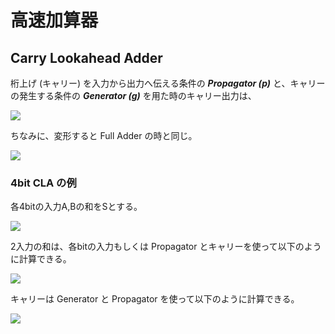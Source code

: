 # 高速加算器

## Carry Lookahead Adder

桁上げ (キャリー) を入力から出力へ伝える条件の ***Propagator (p)*** と、キャリーの発生する条件の ***Generator (g)*** を用た時のキャリー出力は、

<!-- <div align="left"><img src="https://latex.codecogs.com/svg.latex?\\
    g = a\cdot b \\
    p = a\oplus b \\
    c_{out} = g + p\cdot c_{in}" /></div> <!-- --->

<div align="left"><img src="https://latex.codecogs.com/svg.latex?\\%20%20%20%20g%20=%20a\cdot%20b%20\\%20%20%20%20p%20=%20a\oplus%20b%20\\%20%20%20%20c_{out}%20=%20g%20+%20p\cdot%20c_{in}" /></div>

ちなみに、変形すると Full Adder の時と同じ。

<!-- <div align="left"><img src="https://latex.codecogs.com/svg.latex?\\
    = a\cdot b + (a\oplus b)\cdot c_{in} \\
    = a\cdot b + (\overline{a}\cdot b + a\cdot\overline{b})\cdot c_{in}\\
    = a\cdot b + \overline{a}\cdot b\cdot c_{in} + a\cdot\overline{b}\cdot c_{in} + a\cdot b\cdot c_{in}\\
    = a\cdot b + b\cdot c_{in} + a\cdot c_{in}
    "/></div>  <!-- --->

<div align="left"><img src="https://latex.codecogs.com/svg.latex?\\%20%20%20%20=%20a\cdot%20b%20+%20(a\oplus%20b)\cdot%20c_{in}%20\\%20%20%20%20=%20a\cdot%20b%20+%20(\overline{a}\cdot%20b%20+%20a\cdot\overline{b})\cdot%20c_{in}\\%20%20%20%20=%20a\cdot%20b%20+%20\overline{a}\cdot%20b\cdot%20c_{in}%20+%20a\cdot\overline{b}\cdot%20c_{in}%20+%20a\cdot%20b\cdot%20c_{in}\\%20%20%20%20=%20a\cdot%20b%20+%20b\cdot%20c_{in}%20+%20a\cdot%20c_{in}" /></div>

### 4bit CLA の例

各4bitの入力A,Bの和をSとする。

<div align="left"><img src="https://latex.codecogs.com/svg.latex?S%20=%20A+B+c_{in}" /></div>

2入力の和は、各bitの入力もしくは Propagator とキャリーを使って以下のように計算できる。

<!-- <div align="left"><img src="https://latex.codecogs.com/svg.latex?\\
    s_0 = a_0\oplus b_0\oplus c_{in} = p_0\oplus c_{in} \\
   	s_1 = a_1\oplus b_1\oplus c_0 = p_1\oplus c_0 \\
    s_2 = a_2\oplus b_2\oplus c_1 = p_2\oplus c_1  \\
    s_3 = a_3\oplus b_3\oplus c_2 = p_3\oplus c_2" /></div> <!-- --->

<div align="left"><img src="https://latex.codecogs.com/svg.latex?\\%20%20%20%20s_0%20=%20a_0\oplus%20b_0\oplus%20c_{in}%20=%20p_0\oplus%20c_{in}%20\\%20%20%20s_1%20=%20a_1\oplus%20b_1\oplus%20c_0%20=%20p_1\oplus%20c_0%20\\%20%20%20%20s_2%20=%20a_2\oplus%20b_2\oplus%20c_1%20=%20p_2\oplus%20c_1%20%20\\%20%20%20%20s_3=a_3\oplus%20b_3\oplus%20c_2%20=%20p_3\oplus%20c_2" /></div>

キャリーは Generator と Propagator を使って以下のように計算できる。

<!-- <div align="left"><img src="https://latex.codecogs.com/svg.latex?\\
    c_0 = g_0 + p_0\cdot c_{in} = g_0 + p_0\cdot c_{in} \\
    c_1 = g_1 + p_1\cdot c_0 = g_1 + p_1\cdot g_0 + p_1\cdot p_0 \cdot c_{in} \\
    c_2 = g_2 + p_2\cdot c_1 = g_2 + p_2\cdot g_1 + p_2\cdot p_1 \cdot g_0 + p_2\cdot p_1 \cdot p_0\cdot c_{in} \\
    c_3 = g_3 + p_3\cdot c_2 = g_3 + p_3\cdot g_2 + p_3\cdot p_2\cdot g_1 + p_3\cdot p_2\cdot p_1 \cdot g_0 + p_3\cdot p_2\cdot p_1 \cdot p_0\cdot c_{in}" /></div> <!-- --->

<div align="left"><img src="https://latex.codecogs.com/svg.latex?\\%20%20%20%20c_0%20=%20g_0%20+%20p_0\cdot%20c_{in}%20=%20g_0%20+%20p_0\cdot%20c_{in}%20\\%20%20%20%20c_1%20=%20g_1%20+%20p_1\cdot%20c_0%20=%20g_1%20+%20p_1\cdot%20g_0%20+%20p_1\cdot%20p_0%20\cdot%20c_{in}%20\\%20%20%20%20c_2%20=%20g_2%20+%20p_2\cdot%20c_1%20=%20g_2%20+%20p_2\cdot%20g_1%20+%20p_2\cdot%20p_1%20\cdot%20g_0%20+%20p_2\cdot%20p_1%20\cdot%20p_0\cdot%20c_{in}%20\\%20%20%20%20c_3%20=%20g_3%20+%20p_3\cdot%20c_2%20=%20g_3%20+%20p_3\cdot%20g_2%20+%20p_3\cdot%20p_2\cdot%20g_1%20+%20p_3\cdot%20p_2\cdot%20p_1%20\cdot%20g_0%20+%20p_3\cdot%20p_2\cdot%20p_1%20\cdot%20p_0\cdot%20c_{in}" /></div>


